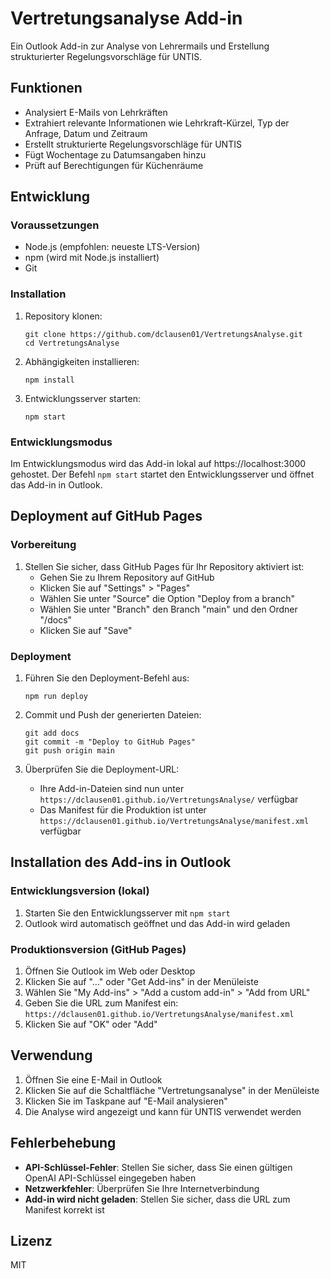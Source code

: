 # Vertretungsanalyse Add-in

Ein Outlook Add-in zur Analyse von Lehrermails und Erstellung strukturierter Regelungsvorschläge für UNTIS.

## Funktionen

- Analysiert E-Mails von Lehrkräften
- Extrahiert relevante Informationen wie Lehrkraft-Kürzel, Typ der Anfrage, Datum und Zeitraum
- Erstellt strukturierte Regelungsvorschläge für UNTIS
- Fügt Wochentage zu Datumsangaben hinzu
- Prüft auf Berechtigungen für Küchenräume

## Entwicklung

### Voraussetzungen

- Node.js (empfohlen: neueste LTS-Version)
- npm (wird mit Node.js installiert)
- Git

### Installation

1. Repository klonen:
   ```
   git clone https://github.com/dclausen01/VertretungsAnalyse.git
   cd VertretungsAnalyse
   ```

2. Abhängigkeiten installieren:
   ```
   npm install
   ```

3. Entwicklungsserver starten:
   ```
   npm start
   ```

### Entwicklungsmodus

Im Entwicklungsmodus wird das Add-in lokal auf https://localhost:3000 gehostet. Der Befehl `npm start` startet den Entwicklungsserver und öffnet das Add-in in Outlook.

## Deployment auf GitHub Pages

### Vorbereitung

1. Stellen Sie sicher, dass GitHub Pages für Ihr Repository aktiviert ist:
   - Gehen Sie zu Ihrem Repository auf GitHub
   - Klicken Sie auf "Settings" > "Pages"
   - Wählen Sie unter "Source" die Option "Deploy from a branch"
   - Wählen Sie unter "Branch" den Branch "main" und den Ordner "/docs"
   - Klicken Sie auf "Save"

### Deployment

1. Führen Sie den Deployment-Befehl aus:
   ```
   npm run deploy
   ```

2. Commit und Push der generierten Dateien:
   ```
   git add docs
   git commit -m "Deploy to GitHub Pages"
   git push origin main
   ```

3. Überprüfen Sie die Deployment-URL:
   - Ihre Add-in-Dateien sind nun unter `https://dclausen01.github.io/VertretungsAnalyse/` verfügbar
   - Das Manifest für die Produktion ist unter `https://dclausen01.github.io/VertretungsAnalyse/manifest.xml` verfügbar

## Installation des Add-ins in Outlook

### Entwicklungsversion (lokal)

1. Starten Sie den Entwicklungsserver mit `npm start`
2. Outlook wird automatisch geöffnet und das Add-in wird geladen

### Produktionsversion (GitHub Pages)

1. Öffnen Sie Outlook im Web oder Desktop
2. Klicken Sie auf "..." oder "Get Add-ins" in der Menüleiste
3. Wählen Sie "My Add-ins" > "Add a custom add-in" > "Add from URL"
4. Geben Sie die URL zum Manifest ein: `https://dclausen01.github.io/VertretungsAnalyse/manifest.xml`
5. Klicken Sie auf "OK" oder "Add"

## Verwendung

1. Öffnen Sie eine E-Mail in Outlook
2. Klicken Sie auf die Schaltfläche "Vertretungsanalyse" in der Menüleiste
3. Klicken Sie im Taskpane auf "E-Mail analysieren"
4. Die Analyse wird angezeigt und kann für UNTIS verwendet werden

## Fehlerbehebung

- **API-Schlüssel-Fehler**: Stellen Sie sicher, dass Sie einen gültigen OpenAI API-Schlüssel eingegeben haben
- **Netzwerkfehler**: Überprüfen Sie Ihre Internetverbindung
- **Add-in wird nicht geladen**: Stellen Sie sicher, dass die URL zum Manifest korrekt ist

## Lizenz

MIT
